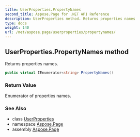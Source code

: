 ```yaml
---
title: UserProperties.PropertyNames
second_title: Aspose.Page for .NET API Reference
description: UserProperties method. Returns properties names
type: docs
weight: 140
url: /net/aspose.page/userproperties/propertynames/
---
```

## UserProperties.PropertyNames method

Returns properties names.

```csharp
public virtual IEnumerator<string> PropertyNames()
```

### Return Value

Enumerator of properties names.

### See Also

* class [UserProperties](../)
* namespace [Aspose.Page](../../userproperties/)
* assembly [Aspose.Page](../../../)


